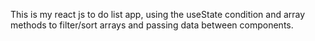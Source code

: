 This is my react js to do list app, using the useState condition and array methods to filter/sort arrays and passing data between components. 
  
